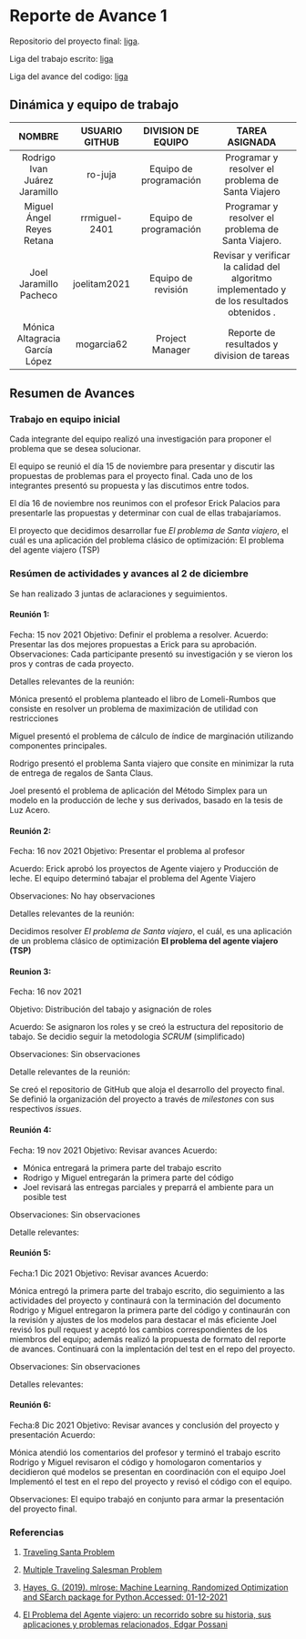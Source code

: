 # Reporte de Avance 1

Repositorio del proyecto final: [liga](https://github.com/mogarcia62/Proyecto-final-equipo3-meo-2021).

Liga del trabajo escrito:   [liga](https://github.com/mogarcia62/Proyecto-final-equipo3-meo-2021/blob/main/Proyecto_final.pdf)

Liga del avance del codigo: [liga](https://github.com/mogarcia62/Proyecto-final-equipo3-meo-2021/blob/main/Propuestas%20de%20modelos/MNO_proyecto_final__equipo3.ipynb)


## Dinámica y equipo de trabajo


|             NOMBRE             | USUARIO GITHUB |        DIVISION DE EQUIPO        |                                                          TAREA ASIGNADA                                                          |
|:------------------------------:|:--------------:|:--------------------------------:|:--------------------------------------------------------------------------------------------------------------------------------:|
|     Rodrigo Ivan Juárez Jaramillo     |   ro-juja      |      Equipo de programación      |                  Programar y resolver el problema de Santa Viajero                 |
|       Miguel Ángel Reyes Retana       |  rrmiguel-2401 |      Equipo de programación      |                  Programar y resolver el problema de Santa Viajero.                  |
|       Joel Jaramillo Pacheco          |  joelitam2021  |      Equipo de revisión          | Revisar y verificar la calidad del algoritmo implementado y de los resultados obtenidos . |
|    Mónica Altagracia García López     |   mogarcia62   | Project Manager     |                                            Reporte de resultados y division de tareas      |


## Resumen de Avances

### Trabajo en equipo inicial

Cada integrante del equipo realizó una investigación para proponer el problema que se desea solucionar.

El equipo se reunió el día 15 de noviembre para presentar y discutir las propuestas de problemas para el proyecto final. Cada uno de los integrantes presentó su propuesta y las discutimos entre todos. 

El día 16 de noviembre nos reunimos con el profesor Erick Palacios para presentarle las propuestas y determinar con cual de ellas trabajaríamos.

El proyecto que decidimos desarrollar fue *El problema de Santa viajero*, el cuál es una aplicación del problema clásico de optimización: El problema del agente viajero (TSP)



### Resúmen de actividades y avances al 2 de diciembre

Se han realizado 3 juntas de aclaraciones y seguimientos.

#### Reunión 1:

Fecha: 15 nov 2021
Objetivo: Definir el problema a resolver.
Acuerdo: Presentar las dos mejores propuestas a Erick para su aprobación.
Observaciones: Cada participante presentó su investigación y se vieron los pros y contras de cada proyecto.

Detalles relevantes de la reunión:

Mónica presentó el problema planteado el libro de Lomeli-Rumbos que consiste en resolver un problema de maximización de utilidad con restricciones

Miguel presentó el problema de cálculo de índice de marginación utilizando componentes principales. 

Rodrigo presentó el problema Santa viajero que consite en minimizar la ruta de entrega de regalos de Santa Claus.

Joel presentó el problema de aplicación del Método Simplex para un modelo en la producción de leche y sus derivados, basado en la tesis de Luz Acero.


#### Reunión 2:

Fecha: 16 nov 2021
Objetivo: Presentar el problema al profesor

Acuerdo: Erick aprobó los proyectos de Agente viajero y Producción de leche. El equipo determinó tabajar el problema del Agente Viajero

Observaciones: No hay observaciones

Detalles relevantes de la reunión:


Decidimos resolver  *El problema de Santa viajero*, el cuál, es una aplicación de un problema clásico de optimización **El problema del agente viajero (TSP)**

#### Reunion 3:

Fecha: 16 nov 2021

Objetivo: Distribución del tabajo y asignación de roles

Acuerdo: Se asignaron los roles y se creó la estructura del repositorio de tabajo. Se decidio seguir la metodologia *SCRUM* (simplificado)

Observaciones: Sin observaciones

Detalle relevantes de la reunión:

Se creó el repositorio de GitHub que aloja el desarrollo del proyecto final. Se definió la organización del proyecto  a través de *milestones* con sus respectivos  *issues*.



#### Reunión 4:

Fecha: 19 nov 2021
Objetivo: Revisar avances 
Acuerdo: 

  * Mónica entregará la primera parte del trabajo escrito
  * Rodrigo y Miguel entregarán la primera parte del código
  * Joel revisará las entregas parciales y preparrá el ambiente para un posible test

Observaciones: Sin observaciones

Detalle relevantes:


#### Reunión 5:

Fecha:1 Dic 2021
Objetivo: Revisar avances 
Acuerdo: 

Mónica entregó la primera parte del trabajo escrito, dio seguimiento a las actividades del proyecto y continaurá con la terminación del documento
Rodrigo y Miguel entregaron la primera parte del código y continaurán con la revisión y ajustes de los modelos para destacar el más eficiente
Joel revisó los pull request y aceptó los cambios correspondientes de los miembros del equipo; además realizó la propuesta de formato del reporte de avances. Continuará con la implentación del test en el repo del proyecto.

Observaciones: Sin observaciones

Detalles relevantes:

#### Reunión 6:

Fecha:8 Dic 2021
Objetivo: Revisar avances y conclusión del proyecto y presentación 
Acuerdo: 

Mónica atendió los comentarios del profesor y terminó el trabajo escrito
Rodrigo y Miguel revisaron el código y homologaron comentarios y decidieron qué modelos se presentan en coordinación con el equipo
Joel Implementó el test en el repo del proyecto y revisó el código con el equipo.

Observaciones: El equipo trabajó en conjunto para armar la presentación del proyecto final.



### Referencias

1) [Traveling Santa Problem](https://www.kaggle.com/c/traveling-santa-problem/data?select=santa_cities.csv)

2) [Multiple Traveling Salesman Problem](https://colab.research.google.com/github/cvxpy/cvxpy/blob/master/examples/notebooks/WWW/mTSP_en.ipynb)

3) [Hayes, G. (2019). mlrose: Machine Learning, Randomized Optimization and SEarch package for Python.Accessed: 01-12-2021](https://github.com/gkhayes/mlrose)

4) [El Problema del Agente viajero: un recorrido sobre su historia, sus aplicaciones y problemas relacionados, Edgar Possani](https://www.itam.mx/sites/default/files/u444/platica_possani.pdf)
